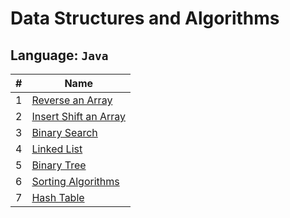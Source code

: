 # Data Structures and Algorithms

## Language: `Java`

| #   | Name                                           |
| --- | ---------------------------------------------- |
| 1   | [Reverse an Array](./array-reverse/)           |
| 2   | [Insert Shift an Array](./array-insert-shift/) |
| 3   | [Binary Search](./array-binary-search/)        |
|4| [Linked List](./linked-list/)|
|5| [Binary Tree](./tree)|
|6| [Sorting Algorithms](./sortingAlgorithms)|
|7| [Hash Table](./hashTabels)|
